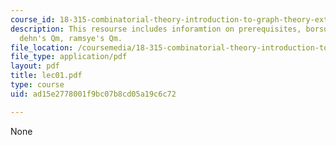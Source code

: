 ```yaml
---
course_id: 18-315-combinatorial-theory-introduction-to-graph-theory-extremal-and-enumerative-combinatorics-spring-2005
description: This resourse includes inforamtion on prerequisites, borsuk conjecture,
  dehn's Qm, ramsye's Qm.
file_location: /coursemedia/18-315-combinatorial-theory-introduction-to-graph-theory-extremal-and-enumerative-combinatorics-spring-2005/ad15e2778001f9bc07b8cd05a19c6c72_lec01.pdf
file_type: application/pdf
layout: pdf
title: lec01.pdf
type: course
uid: ad15e2778001f9bc07b8cd05a19c6c72

---
```

None